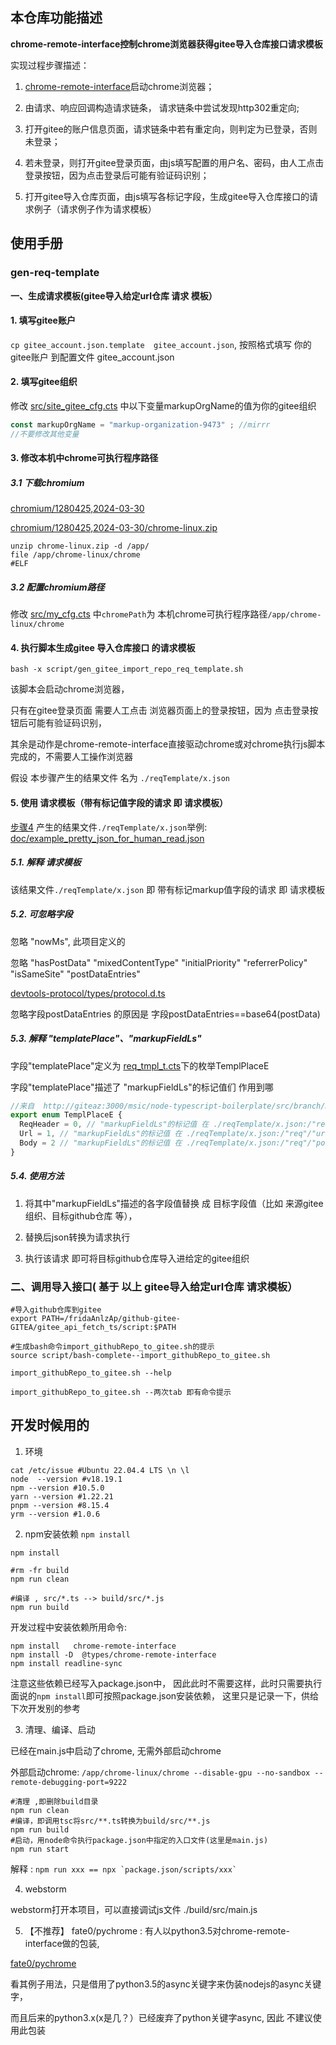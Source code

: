 

## 本仓库功能描述

**chrome-remote-interface控制chrome浏览器获得gitee导入仓库接口请求模板**

实现过程步骤描述：

1. [chrome-remote-interface](https://github.com/cyrus-and/chrome-remote-interface.git)启动chrome浏览器；

2. 由请求、响应回调构造请求链条， 请求链条中尝试发现http302重定向;

3. 打开gitee的账户信息页面，请求链条中若有重定向，则判定为已登录，否则未登录；

4. 若未登录，则打开gitee登录页面，由js填写配置的用户名、密码，由人工点击登录按钮，因为点击登录后可能有验证码识别；

5. 打开gitee导入仓库页面，由js填写各标记字段，生成gitee导入仓库接口的请求例子（请求例子作为请求模板）

## 使用手册

### gen-req-template

**一、生成请求模板(gitee导入给定url仓库 请求 模板）**

####  1. 填写gitee账户
```cp gitee_account.json.template  gitee_account.json```, 按照格式填写 你的gitee账户 到配置文件 gitee_account.json

####  2. 填写gitee组织

修改 [src/site_gitee_cfg.cts](http://giteaz:3000/msic/node-typescript-boilerplate/src/branch/main/src/site_gitee_cfg.cts) 中以下变量markupOrgName的值为你的gitee组织
```javascript
const markupOrgName = "markup-organization-9473" ; //mirrr
//不要修改其他变量
```

#### 3. 修改本机中chrome可执行程序路径

##### 3.1 下载chromium
[chromium/1280425,2024-03-30](https://commondatastorage.googleapis.com/chromium-browser-snapshots/index.html?prefix=Linux_x64/1280425/)

[chromium/1280425,2024-03-30/chrome-linux.zip](https://www.googleapis.com/download/storage/v1/b/chromium-browser-snapshots/o/Linux_x64%2F1280425%2Fchrome-linux.zip?generation=1711757130384856&alt=media)

```shell
unzip chrome-linux.zip -d /app/
file /app/chrome-linux/chrome
#ELF
```

##### 3.2 配置chromium路径
修改 [src/my_cfg.cts](http://giteaz:3000/msic/node-typescript-boilerplate/src/branch/main/src/my_cfg.ts) 中```chromePath```为 本机chrome可执行程序路径```/app/chrome-linux/chrome```


#### 4. 执行脚本生成gitee 导入仓库接口 的请求模板

```bash -x script/gen_gitee_import_repo_req_template.sh```

该脚本会启动chrome浏览器，

只有在gitee登录页面  需要人工点击 浏览器页面上的登录按钮，因为 点击登录按钮后可能有验证码识别，

其余是动作是chrome-remote-interface直接驱动chrome或对chrome执行js脚本完成的，不需要人工操作浏览器

假设 本步骤产生的结果文件 名为   ```./reqTemplate/x.json```

#### 5. 使用 请求模板（带有标记值字段的请求 即 请求模板）

[步骤4](giteaz:3000/msic/node-typescript-boilerplate#4-执行脚本生成gitee-导入仓库接口-的请求模板) 产生的结果文件```./reqTemplate/x.json```举例: [doc/example_pretty_json_for_human_read.json](http://giteaz:3000/msic/node-typescript-boilerplate/src/branch/main/doc/example_pretty_json_for_human_read.json)

##### 5.1. 解释 请求模板
该结果文件```./reqTemplate/x.json``` 即  带有标记markup值字段的请求 即 请求模板


##### 5.2. 可忽略字段

忽略 "nowMs", 此项目定义的

忽略 "hasPostData" "mixedContentType" "initialPriority" "referrerPolicy" "isSameSite"  "postDataEntries"

[devtools-protocol/types/protocol.d.ts](https://github.com/ChromeDevTools/devtools-protocol/blob/master/types/protocol.d.ts)

忽略字段postDataEntries 的原因是 字段postDataEntries==base64(postData)

##### 5.3. 解释 "templatePlace"、"markupFieldLs"

字段"templatePlace"定义为 [req_tmpl_t.cts](giteaz:3000/msic/node-typescript-boilerplate/src/branch/main/src/req_tmpl_t.ts)下的枚举TemplPlaceE

字段"templatePlace"描述了 "markupFieldLs"的标记值们 作用到哪
```js
//来自  http://giteaz:3000/msic/node-typescript-boilerplate/src/branch/main/src/req_tmpl_t.cts
export enum TemplPlaceE {
  ReqHeader = 0, // "markupFieldLs"的标记值 在 ./reqTemplate/x.json:/"req"/"headers"
  Url = 1, // "markupFieldLs"的标记值 在 ./reqTemplate/x.json:/"req"/"url"
  Body = 2 // "markupFieldLs"的标记值 在 ./reqTemplate/x.json:/"req"/"postData"
}

```

##### 5.4. 使用方法

1. 将其中"markupFieldLs"描述的各字段值替换 成 目标字段值（比如 来源gitee组织、目标github仓库 等）， 

2. 替换后json转换为请求执行

3. 执行该请求 即可将目标github仓库导入进给定的gitee组织


### 二、调用导入接口( 基于 以上 gitee导入给定url仓库 请求模板）

```shell
#导入github仓库到gitee
export PATH=/fridaAnlzAp/github-gitee-GITEA/gitee_api_fetch_ts/script:$PATH

#生成bash命令import_githubRepo_to_gitee.sh的提示
source script/bash-complete--import_githubRepo_to_gitee.sh

import_githubRepo_to_gitee.sh --help

import_githubRepo_to_gitee.sh --两次tab 即有命令提示

```


## 开发时候用的 

1. 环境
```shell
cat /etc/issue #Ubuntu 22.04.4 LTS \n \l
node  --version #v18.19.1
npm --version #10.5.0
yarn --version #1.22.21
pnpm --version #8.15.4
yrm --version #1.0.6
```

2. npm安装依赖 ```npm install```
```shell
npm install

#rm -fr build
npm run clean

#编译 , src/*.ts --> build/src/*.js
npm run build  

```

开发过程中安装依赖所用命令:
```shell
npm install   chrome-remote-interface
npm install -D  @types/chrome-remote-interface
npm install readline-sync
```
注意这些依赖已经写入package.json中，
因此此时不需要这样，此时只需要执行面说的```npm install```即可按照package.json安装依赖，
这里只是记录一下，供给下次开发别的参考


3. 清理、编译、启动


已经在main.js中启动了chrome, 无需外部启动chrome

外部启动chrome: ```/app/chrome-linux/chrome --disable-gpu --no-sandbox --remote-debugging-port=9222```

```shell
#清理 ,即删除build目录
npm run clean
#编译，即调用tsc将src/**.ts转换为build/src/**.js
npm run build  
#启动，用node命令执行package.json中指定的入口文件(这里是main.js)
npm run start
```

解释 : ``` npm run xxx == npx `package.json/scripts/xxx`  ```


4. webstorm

webstorm打开本项目，可以直接调试js文件 ./build/src/main.js



5. 【不推荐】 fate0/pychrome : 有人以python3.5对chrome-remote-interface做的包装,

[fate0/pychrome](https://github.com/fate0/pychrome)

看其例子用法，只是借用了python3.5的async关键字来伪装nodejs的async关键字，

而且后来的python3.x(x是几？）已经废弃了python关键字async, 因此 不建议使用此包装

